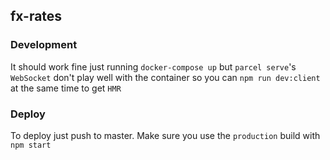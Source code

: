 ## fx-rates

### Development

It should work fine just running `docker-compose up` but `parcel serve`'s `WebSocket`
don't play well with the container so you can `npm run dev:client` at the same time
to get `HMR`

### Deploy

To deploy just push to master. Make sure you use the `production` build with `npm start`
